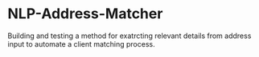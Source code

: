 # NLP-Address-Matcher
Building and testing a method for exatrcting relevant details from address input to automate a client matching process. 
